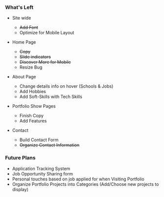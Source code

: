 ### What's Left
- Site wide
  - ~~Add Font~~
  - Optimize for Mobile Layout

- Home Page
  - ~~Copy~~
  - ~~Slide indicators~~
  - ~~Discover More for Mobile~~
  - Resize Bug

- About Page
  - Change details info on hover (Schools & Jobs)
  - Add Hobbies
  - Add Soft-Skills with Tech Skills

- Portfolio Show Pages
  - Finish Copy
  - Add Features

- Contact
  - Build Contact Form
  - ~~Organize Contact Information~~

### Future Plans
- Application Tracking System
- Job Opportunity Sharing form
- Personal touches based on job applied for when Visiting Portfolio
- Organize Portfolio Projects into Categories (Add/Choose new projects to display)